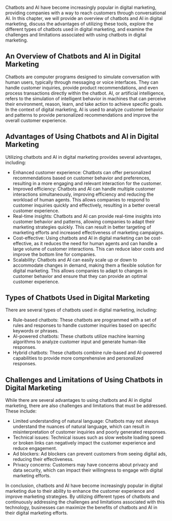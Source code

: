 
Chatbots and AI have become increasingly popular in digital marketing, providing companies with a way to reach customers through conversational AI. In this chapter, we will provide an overview of chatbots and AI in digital marketing, discuss the advantages of utilizing these tools, explore the different types of chatbots used in digital marketing, and examine the challenges and limitations associated with using chatbots in digital marketing.

An Overview of Chatbots and AI in Digital Marketing
---------------------------------------------------

Chatbots are computer programs designed to simulate conversation with human users, typically through messaging or voice interfaces. They can handle customer inquiries, provide product recommendations, and even process transactions directly within the chatbot. AI, or artificial intelligence, refers to the simulation of intelligent behavior in machines that can perceive their environment, reason, learn, and take action to achieve specific goals. In the context of digital marketing, AI is used to analyze customer behavior and patterns to provide personalized recommendations and improve the overall customer experience.

Advantages of Using Chatbots and AI in Digital Marketing
--------------------------------------------------------

Utilizing chatbots and AI in digital marketing provides several advantages, including:

* Enhanced customer experience: Chatbots can offer personalized recommendations based on customer behavior and preferences, resulting in a more engaging and relevant interaction for the customer.
* Improved efficiency: Chatbots and AI can handle multiple customer interactions simultaneously, improving efficiency and reducing the workload of human agents. This allows companies to respond to customer inquiries quickly and effectively, resulting in a better overall customer experience.
* Real-time insights: Chatbots and AI can provide real-time insights into customer behavior and patterns, allowing companies to adapt their marketing strategies quickly. This can result in better targeting of marketing efforts and increased effectiveness of marketing campaigns.
* Cost-effective: Using chatbots and AI in digital marketing can be cost-effective, as it reduces the need for human agents and can handle a large volume of customer interactions. This can reduce labor costs and improve the bottom line for companies.
* Scalability: Chatbots and AI can easily scale up or down to accommodate changes in demand, making them a flexible solution for digital marketing. This allows companies to adapt to changes in customer behavior and ensure that they can provide an optimal customer experience.

Types of Chatbots Used in Digital Marketing
-------------------------------------------

There are several types of chatbots used in digital marketing, including:

* Rule-based chatbots: These chatbots are programmed with a set of rules and responses to handle customer inquiries based on specific keywords or phrases.
* AI-powered chatbots: These chatbots utilize machine learning algorithms to analyze customer input and generate human-like responses.
* Hybrid chatbots: These chatbots combine rule-based and AI-powered capabilities to provide more comprehensive and personalized responses.

Challenges and Limitations of Using Chatbots in Digital Marketing
-----------------------------------------------------------------

While there are several advantages to using chatbots and AI in digital marketing, there are also challenges and limitations that must be addressed. These include:

* Limited understanding of natural language: Chatbots may not always understand the nuances of natural language, which can result in misinterpretation of customer inquiries and poorly generated responses.
* Technical issues: Technical issues such as slow website loading speed or broken links can negatively impact the customer experience and reduce engagement.
* Ad blockers: Ad blockers can prevent customers from seeing digital ads, reducing their effectiveness.
* Privacy concerns: Customers may have concerns about privacy and data security, which can impact their willingness to engage with digital marketing efforts.

In conclusion, chatbots and AI have become increasingly popular in digital marketing due to their ability to enhance the customer experience and improve marketing strategies. By utilizing different types of chatbots and continuously addressing the challenges and limitations associated with this technology, businesses can maximize the benefits of chatbots and AI in their digital marketing efforts.
